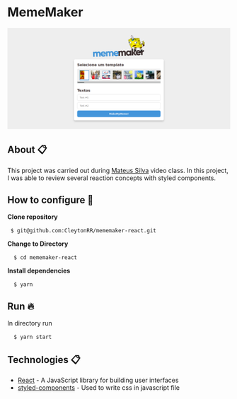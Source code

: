 # MemeMaker

![Design preview for mememaker page](./img/mememaker.png)

## About :clipboard:

This project was carried out during [Mateus Silva](https://www.youtube.com/watch?v=Yajip86C8sg) video class. In this project, I was able to review several reaction concepts with styled components.

## How to configure :rocket:

**Clone repository**

```
 $ git@github.com:CleytonRR/mememaker-react.git

```

**Change to Directory**

```
  $ cd mememaker-react
```

**Install dependencies**

```
  $ yarn
```

## Run :fire:

In directory run

```
  $ yarn start
```

## Technologies :clipboard:

- [React](https://pt-br.reactjs.org/) - A JavaScript library for building user interfaces
- [styled-components](https://styled-components.com/) - Used to write css in javascript file
